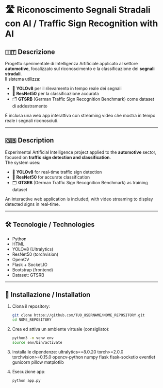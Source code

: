 # 🛣️ Riconoscimento Segnali Stradali con AI / Traffic Sign Recognition with AI

## 🇮🇹 Descrizione

Progetto sperimentale di Intelligenza Artificiale applicato al settore **automotive**, focalizzato sul riconoscimento e la classificazione dei **segnali stradali**.  
Il sistema utilizza:

- 🧠 **YOLOv8** per il rilevamento in tempo reale dei segnali
- 🧠 **ResNet50** per la classificazione accurata
- 🗂️ **GTSRB** (German Traffic Sign Recognition Benchmark) come dataset di addestramento

È inclusa una web app interattiva con streaming video che mostra in tempo reale i segnali riconosciuti.

---

## 🇬🇧 Description

Experimental Artificial Intelligence project applied to the **automotive** sector, focused on **traffic sign detection and classification**.  
The system uses:

- 🧠 **YOLOv8** for real-time traffic sign detection  
- 🧠 **ResNet50** for accurate classification  
- 🗂️ **GTSRB** (German Traffic Sign Recognition Benchmark) as training dataset

An interactive web application is included, with video streaming to display detected signs in real-time.

---

## 🛠️ Tecnologie / Technologies

- Python
- HTML
- YOLOv8 (Ultralytics)  
- ResNet50 (torchvision)  
- OpenCV  
- Flask + Socket.IO  
- Bootstrap (frontend)  
- Dataset: GTSRB  

---

## 🚀 Installazione / Installation

1. Clona il repository:

   ```bash
   git clone https://github.com/TUO_USERNAME/NOME_REPOSITORY.git
   cd NOME_REPOSITORY

2. Crea ed attiva un ambiente virtuale (consigliato):
   ```bash
   python3 -m venv env
   source env/bin/activate

4. Installa le dipendenze:
   ultralytics==8.0.20
   torch>=2.0.0
   torchvision>=0.15.0
   opencv-python
   numpy
   flask
   flask-socketio
   eventlet
   gunicorn
   pillow
   matplotlib

5. Esecuzione app:
   ```bash
   python app.py


